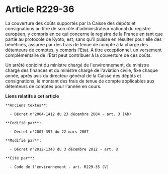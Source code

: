 # Article R229-36

La couverture des coûts supportés par la Caisse des dépôts et consignations au titre de son rôle d'administrateur national du
registre européen, y compris en ce qui concerne le registre de la France en tant que partie au protocole de Kyoto, est, sans
qu'il puisse en résulter pour elle des bénéfices, assurée par des frais de tenue de compte à la charge des détenteurs de
comptes, y compris l'Etat. A titre exceptionnel, un versement complémentaire de l'Etat peut contribuer à la couverture de ces
coûts. 

Un arrêté conjoint du ministre chargé de l'environnement, du ministre chargé des finances et du ministre chargé de l'aviation
civile, fixe chaque année, après avis du directeur général de la Caisse des dépôts et consignations, le montant des frais de
tenue de compte applicables aux détenteurs de comptes pour l'année en cours.

**Liens relatifs à cet article**

	**Anciens textes**:

	  - Décret n°2004-1412 du 23 décembre 2004 - art. 3 (Ab)

	**Codifié par**:

	  - Décret n°2007-397 du 22 mars 2007

	**Modifié par**:

	  - Décret n°2012-1343 du 3 décembre 2012 - art. 8

	**Cité par**:

	  - Code de l'environnement - art. R229-35 (V)
